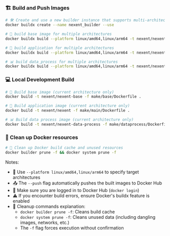 ### 🏗️ Build and Push Images

```bash
# 🛠️ Create and use a new builder instance that supports multi-architecture builds
docker buildx create --name nexent_builder --use

# 🔨 build base image for multiple architectures
docker buildx build --platform linux/amd64,linux/arm64 -t nexent/nexent-base -f make/base/Dockerfile . --push

# 🚀 build application for multiple architectures
docker buildx build --platform linux/amd64,linux/arm64 -t nexent/nexent -f make/main/Dockerfile . --push

# 📊 build data_process for multiple architectures
docker buildx build --platform linux/amd64,linux/arm64 -t nexent/nexent-data-process -f make/dataprocess/Dockerfile . --push
```

### 💻 Local Development Build

```bash
# 🔨 Build base image (current architecture only)
docker build -t nexent/nexent-base -f make/base/Dockerfile .

# 🚀 Build application image (current architecture only)
docker build -t nexent/nexent -f make/main/Dockerfile .

# 📊 Build data process image (current architecture only)
docker build -t nexent/nexent-data-process -f make/dataprocess/Dockerfile .
```

### 🧹 Clean up Docker resources

```bash
# 🧼 Clean up Docker build cache and unused resources
docker builder prune -f && docker system prune -f
```

Notes:
- 🔧 Use `--platform linux/amd64,linux/arm64` to specify target architectures
- 📤 The `--push` flag automatically pushes the built images to Docker Hub
- 🔑 Make sure you are logged in to Docker Hub (`docker login`)
- ⚠️ If you encounter build errors, ensure Docker's buildx feature is enabled
- 🧹 Cleanup commands explanation:
  - `docker builder prune -f`: Cleans build cache
  - `docker system prune -f`: Cleans unused data (including dangling images, networks, etc.)
  - The `-f` flag forces execution without confirmation